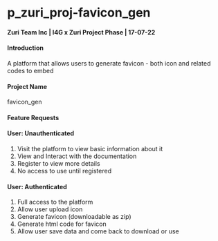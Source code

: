 # p_zuri_proj-favicon_gen

#### Zuri Team Inc | I4G x Zuri Project Phase | 17-07-22

#### Introduction
A platform that allows users to generate favicon - both icon and related codes to embed 

#### Project Name
favicon_gen

#### Feature Requests

####	User: Unauthenticated
1. Visit the platform to view basic information about it
2. View and Interact with the documentation
3. Register to view more details
4. No access to use until registered
####	User: Authenticated
1. Full access to the platform
2. Allow user upload icon
3. Generate favicon (downloadable as zip)
4. Generate html code for favicon
5. Allow user save data and come back to download or use
